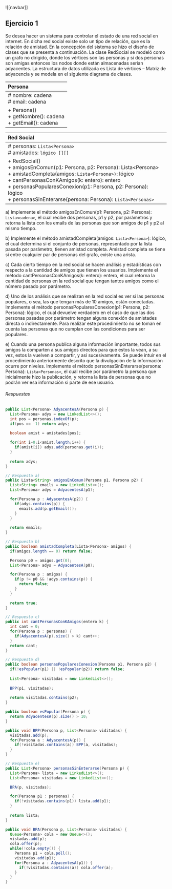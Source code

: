 ![[navbar]]
## Ejercicio 1
Se desea hacer un sistema para controlar el estado de una red social en internet. 
En dicha red social existe solo un tipo de relación, que es la relación de amistad. En 
la concepción del sistema se hizo el diseño de clases que se presenta a 
continuación. La clase RedSocial se modeló como un grafo no dirigido, donde los 
vértices son las personas y si dos personas son amigas entonces los nodos donde 
están almacenadas serían adyacentes. La estructura de datos utilizada es Lista de 
vértices – Matriz de adyacencia y se modela en el siguiente diagrama de clases.

|                           Persona                            |
| :----------------------------------------------------------- |
|             # nombre: cadena<br># email: cadena              |
| + Persona()<br>+ getNombre(): cadena<br>+ getEmail(): cadena |

| Red Social                                                                                                                                                                                                                                                                                                         |
| :----------------------------------------------------------------------------------------------------------------------------------------------------------------------------------------------------------------------------------------------------------------------------------------------------------------- |
| # personas: `Lista<Persona>`<br># amistades: `lógico [][]`                                                                                                                                                                                                                                                         |
| + RedSocial()<br>+ amigosEnComun(p1: Persona, p2: Persona): Lista\<Persona\><br>+ amistadCompleta(amigos: `Lista<Persona>)`: lógico<br>+ cantPersonasConKAmigos(k: entero): entero<br>+ personasPopularesConexion(p1: Persona, p2: Persona): lógico<br>+ personasSinEnterarse(persona: Persona): `Lista<Personas>` |

a) Implemente el método amigosEnComun(p1: Persona, p2: Persona): `Lista<cadena>`, el cual recibe dos personas, p1 y p2, por parámetros y retorna la lista con los emails de las personas que son amigos de p1 y p2 al mismo tiempo.

b) Implemente el método amistadCompleta(amigos: `Lista<Persona>`): lógico, el cual determina si el conjunto de personas, representado por la lista pasada por parámetro, tienen amistad completa. Amistad completa se tiene si entre cualquier par de personas del grafo, existe una arista.

c) Cada cierto tiempo en la red social se hacen análisis y estadísticas con respecto a la cantidad de amigos que tienen los usuarios. Implemente el método cantPersonasConKAmigos(k: entero): entero, el cual retorna la cantidad de personas en la red social que tengan tantos amigos como el número pasado por parámetro. 

d) Uno de los análisis que se realizan en la red social es ver si las personas populares, o sea, las que tengan más de 10 amigos, están conectadas. Implemente el método personasPopularesConexion(p1: Persona, p2: Persona): lógico, el cual devuelve verdadero en el caso de que las dos personas pasadas por parámetro tengan alguna conexión de amistades directa o indirectamente. Para realizar este procedimiento no se toman en cuenta las personas que no cumplan con las condiciones para ser populares.

e) Cuando una persona publica alguna información importante, todos sus amigos la comparten a sus amigos directos para que estos la vean, a su vez, estos la vuelven a compartir, y así sucesivamente. Se puede intuir en el procedimiento anteriormente descrito que la divulgación de la información ocurre por niveles. Implemente el método personasSinEnterarse(persona: Persona): `Lista<Personas>`, el cual recibe por parámetro la persona que inicialmente hizo la publicación, y retorna la lista de personas que no podrán ver esa información si parte de ese usuario.

###### Respuestas

```java
public List<Persona> AdyacentesA(Persona p) {
  List<Persona> adys = new LinkedList<>();
  int pos = personas.indexOf(p);
  if(pos == -1) return adys;
  
  boolean amist = amistades[pos];

  for(int i=0;i<amist.length;i++) {
    if(amist[i]) adys.add(personas.get(i));
  }
  
  return adys;
}
```

```java
// Respuesta a)
public Lista<String> amigosEnComun(Persona p1, Persona p2) {
  List<String> emails = new LinkedList<>();
  List<Persona> adys = AdyacentesA(p1);

  for(Persona p : AdyacentesA(p2)) {
    if(adys.contains(p)) {
      emails.add(p.getEmail());
    }
  }
  
  return emails;
}
```

```java
// Respuesta b)
public boolean amistadCompleta(Lista<Persona> amigos) {
  if(amigos.length == 0) return false;

  Persona p0 = amigos.get(0);
  List<Persona> adys = AdyacentesA(p0);

  for(Persona p : amigos) {
    if(p != p0 && !adys.contains(p)) {
      return false;
    }
  }
  
  return true;
}
```

```java
// Respuesta c)
public int cantPersonasConKAmigos(entero k) {
  int cant = 0;
  for(Persona p : personas) {
    if(AdyacentesA(p).size() > k) cant++;
  }
  return cant;
}
```

```java
// Respuesta d)
public boolean personasPopularesConexion(Persona p1, Persona p2) {
  if(!esPopular(p1) || !esPopular(p2)) return false;
  
  List<Persona> visitadas = new LinkedList<>();
  
  BPP(p1, visitadas);
  
  return visitadas.contains(p2);
}

public boolean esPopular(Persona p) {
  return AdyacentesA(p).size() > 10;
}

public void BPP(Persona p, List<Persona> viditadas) {
  visitadas.add(p);
  for(Persona a : AdyacentesA(p)) {
    if(!visitadas.contains(a)) BPP(a, visitadas);
  }
}
```

```java
// Respuesta e)
public List<Persona> personasSinEnterarse(Persona p) {
  List<Persona> lista = new LinkedList<>();
  List<Persona> visitadas = new LinkedList<>();

  BPA(p, visitadas);

  for(Persona p1 : personas) {
    if(!visitadas.contains(p1)) lista.add(p1);
  }
  
  return lista;
}

public void BPA(Persona p, List<Persona> visitadas) {
  Queue<Persona> cola = new Queue<>();
  vistadas.add(p);
  cola.offer(p);
  while(!cola.empty()) {
    Persona p1 = cola.poll();
    visitadas.add(p1);
    for(Persona a : AdyacentesA(p1)) {
      if(!visitadas.contains(a)) ​cola.offer(a);
    }
  }
}
```

